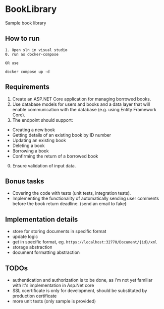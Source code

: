 # BookLibrary

Sample book library

## How to run
```
1. Open sln in visual studio
0. run as docker-compose

OR use

docker compose up -d
```

## Requirements
1. Create an ASP.NET Core application for managing borrowed books.
0. Use database models for users and books and a data layer that will enable communication with the database (e.g. using Entity Framework Core).
0. The endpoint should support:
  - Creating a new book
  - Getting details of an existing book by ID number
  - Updating an existing book
  - Deleting a book
  - Borrowing a book
  - Confirming the return of a borrowed book
0. Ensure validation of input data.

## Bonus tasks
  - Covering the code with tests (unit tests, integration tests).
  - Implementing the functionality of automatically sending user comments before the book return deadline. (send an email to fake)

## Implementation details
- store for storing documents in specific format
- update logic
- get in specific format, eg. ```https://localhost:32770/Document/{id}/xml```
- storage abstraction
- document formatting abstraction

## TODOs
- authentication and authorization is to be done, as I'm not yet familiar with it's implementation in Asp.Net core
- SSL ccertificate is only for development, should be substituted by production certificate
- more unit tests (only sample is provided)
